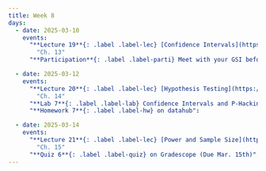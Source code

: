 ```yaml
---
title: Week 8
days:
  - date: 2025-03-10
    events:
      "**Lecture 19**{: .label .label-lec} [Confidence Intervals](https://ph142-ucb.github.io/sp25/src/lec/l19-confidence.pdf)[(recording)](https://bcourses.berkeley.edu/courses/1540322/pages/l19)":
        "Ch. 13"
      "**Participation**{: .label .label-parti} Meet with your GSI before submitting Part II ":      

  - date: 2025-03-12
    events:
      "**Lecture 20**{: .label .label-lec} [Hypothesis Testing](https://ph142-ucb.github.io/sp25/src/lec/l20-hypothesis.pdf)[(recording)](https://bcourses.berkeley.edu/courses/1540322/pages/lecture-20)":
        "Ch. 14"
      "**Lab 7**{: .label .label-lab} Confidence Intervals and P-Hacking (Due Mar. 15th)":
      "**Homework 7**{: .label .label-hw} on datahub":

  - date: 2025-03-14
    events:
      "**Lecture 21**{: .label .label-lec} [Power and Sample Size](https://ph142-ucb.github.io/sp25/src/lec/l21-power.pdf)[(recording)](https://bcourses.berkeley.edu/courses/1540322/pages/power)": 
        "Ch. 15"
      "**Quiz 6**{: .label .label-quiz} on Gradescope (Due Mar. 15th)":
---
```

